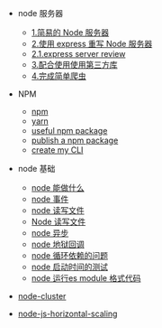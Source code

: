 - node 服务器

  - [1.简易的 Node 服务器](node/simple-http-server.md)
  - [2.使用 express 重写 Node 服务器](node/simple-express-server.md)
  - [2.1.express server review](node/express-server-code.md)
  - [3.配合使用使用第三方库](node/use-third-pard.md)
  - [4.完成简单爬虫](node/simple-creeper.md)

- NPM

  - [npm](node/npm.md)
  - [yarn](node/yarn-CLI.md.md)
  - [useful npm package](node/useful-node.md)
  - [publish a npm package](node/publish-your-npm-package.md)
  - [create my CLI](node/my_useful_CLI.md)


- node 基础

  - [node 能做什么](node/node-can-do.md)
  - [node 事件](node/node-event.md)
  - [node 读写文件](node/node-i-o.md)
  - [Node 读写文件](node/read-write.md)
  - [node 异步](node/asynchronous.md)
  - [node 地狱回调](node/callback-hell.md)
  - [node 循环依赖的问题](node/circular-dependencies.md)
  - [node 启动时间的测试](node/node-process-uptime.md)
  - [node 运行es module 格式代码](node/node-run-es-module.md)
  <!-- - [node 定时器和 mac 系统通知](node/node-timeing-task.md) -->

- [node-cluster](node/node-cluster.md)
- [node-js-horizontal-scaling](node/node-js-horizontal-scaling.md)